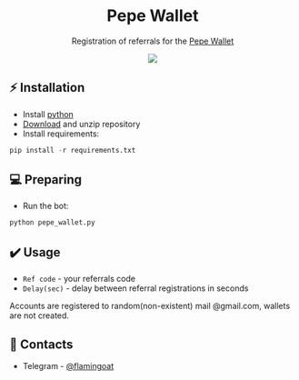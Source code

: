 <h1 align="center">Pepe Wallet</h1>

<p align="center">Registration of referrals for the <a href="https://twitter.com/ThePepeWallet">Pepe Wallet</a></p>
<p align="center">
<img src="https://img.shields.io/badge/python-3670A0?style=for-the-badge&logo=python&logoColor=ffdd54">
</p>

## ⚡ Installation
+ Install [python](https://www.google.com/search?client=opera&q=how+install+python)
+ [Download](https://sites.northwestern.edu/researchcomputing/resources/downloading-from-github) and unzip repository
+ Install requirements:
```python
pip install -r requirements.txt
```

## 💻 Preparing
+ Run the bot:
```python
python pepe_wallet.py
```

## ✔️ Usage
+ ```Ref code``` - your referrals code
+ ```Delay(sec)``` - delay between referral registrations in seconds

Accounts are registered to random(non-existent) mail @gmail.com, wallets are not created.

## 📧 Contacts
+ Telegram - [@flamingoat](https://t.me/flamingoat)
